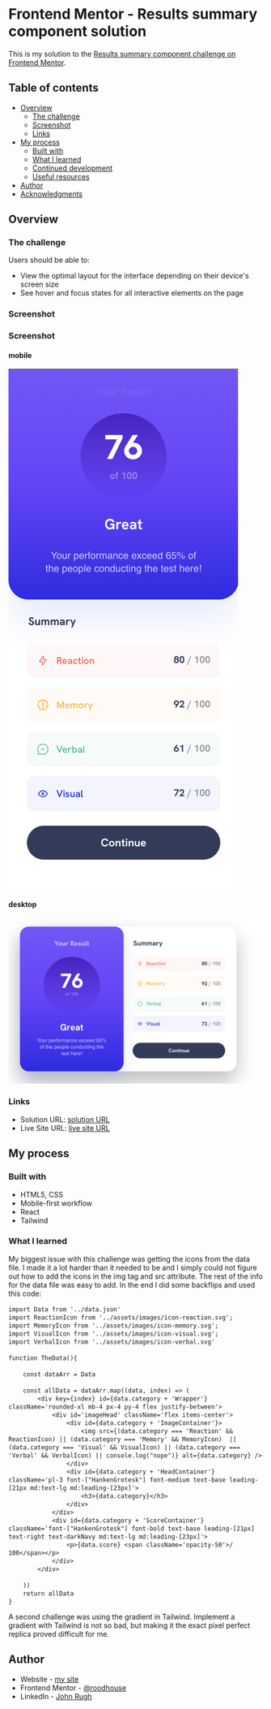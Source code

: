 # Frontend Mentor - Results summary component solution

This is my solution to the [Results summary component challenge on Frontend Mentor](https://www.frontendmentor.io/challenges/results-summary-component-CE_K6s0maV). 

## Table of contents

- [Overview](#overview)
  - [The challenge](#the-challenge)
  - [Screenshot](#screenshot)
  - [Links](#links)
- [My process](#my-process)
  - [Built with](#built-with)
  - [What I learned](#what-i-learned)
  - [Continued development](#continued-development)
  - [Useful resources](#useful-resources)
- [Author](#author)
- [Acknowledgments](#acknowledgments)


## Overview

### The challenge

Users should be able to:

- View the optimal layout for the interface depending on their device's screen size
- See hover and focus states for all interactive elements on the page

### Screenshot

### Screenshot
#### mobile
![](/src/assets/images/mb.png)

#### desktop
![](/src/assets/images/dt.png)

### Links

- Solution URL: [solution URL](https://github.com/roodhouse/frontend-mentor-results-summary-component)
- Live Site URL: [live site URL](https://results.rugh.us)

## My process

### Built with

- HTML5, CSS
- Mobile-first workflow
- React
- Tailwind

### What I learned

My biggest issue with this challenge was getting the icons from the data file. I made it a lot harder than it needed to be and I simply could not figure out how to add the icons in the img tag and src attribute. The rest of the info for the data file was easy to add. In the end I did some backflips and used this code:

```
import Data from '../data.json'
import ReactionIcon from '../assets/images/icon-reaction.svg';
import MemoryIcon from '../assets/images/icon-memory.svg';
import VisualIcon from '../assets/images/icon-visual.svg';
import VerbalIcon from '../assets/images/icon-verbal.svg'

function TheData(){
    
    const dataArr = Data
    
    const allData = dataArr.map((data, index) => (
        <div key={index} id={data.category + 'Wrapper'} className='rounded-xl mb-4 px-4 py-4 flex justify-between'>
            <div id='imageHead' className='flex items-center'>
                <div id={data.category + 'ImageContainer'}>
                    <img src={(data.category === 'Reaction' && ReactionIcon) || (data.category === 'Memory' && MemoryIcon)  || (data.category === 'Visual' && VisualIcon) || (data.category === 'Verbal' && VerbalIcon) || console.log("nope")} alt={data.category} />
                </div>
                <div id={data.category + 'HeadContainer'} className='pl-3 font-["HankenGrotesk"] font-medium text-base leading-[21px md:text-lg md:leading-[23px]'>
                    <h3>{data.category}</h3>
                </div>
            </div>
            <div id={data.category + 'ScoreContainer'} className='font-["HankenGrotesk"] font-bold text-base leading-[21px] text-right text-darkNavy md:text-lg md:leading-[23px]'>
                <p>{data.score} <span className='opacity-50'>/ 100</span></p>
            </div>
        </div>

    ))
    return allData
} 
```

A second challenge was using the gradient in Tailwind. Implement a gradient with Tailwind is not so bad, but making it the exact pixel perfect replica proved difficult for me.

## Author

- Website - [my site](https://rugh.us)
- Frontend Mentor - [@roodhouse](https://www.frontendmentor.io/profile/roodhouse)
- LinkedIn - [John Rugh](https://www.linkedin.com/in/john-m-rugh/)
